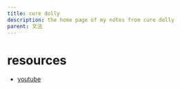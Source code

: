 ```yaml
---
title: cure dolly
description: the home page of my notes from cure dolly
parent: 文法
---
```

# resources
- [youtube](https://www.youtube.com/@organicjapanesewithcuredol49)